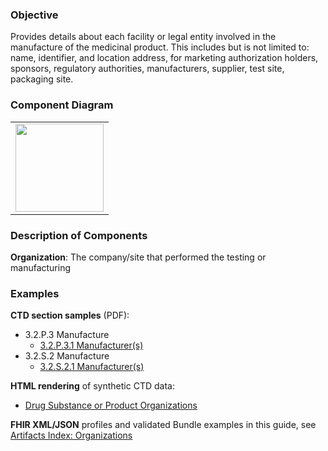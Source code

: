 ### Objective
Provides details about each facility or legal entity involved in the manufacture of the medicinal product. This includes but is not limited to: name, identifier, and location address, for marketing authorization holders, sponsors, regulatory authorities, manufacturers, supplier, test site, packaging site.

### Component Diagram
<table>
<tr><td><img src="organizations_FHIR_resources.png" width="141"/></td></tr>
</table>
 
### Description of Components
**Organization**: The company/site that performed the testing or manufacturing

### Examples
**CTD section samples** (PDF):
- 3.2.P.3 Manufacture
    - <a href="https://github.com/HL7/uv-dx-pq/raw/master/input/examples-pdf/3.2.P.3.1_Manufacturer(s).pdf">3.2.P.3.1 Manufacturer(s)</a>
- 3.2.S.2 Manufacture
    - <a href="https://github.com/HL7/uv-dx-pq/raw/master/input/examples-pdf/3.2.S.2.1_Manufacturer(s).pdf">3.2.S.2.1 Manufacturer(s)</a>

**HTML rendering** of synthetic CTD data:
- <a href="organizations_rend.html">Drug Substance or Product Organizations</a>

**FHIR XML/JSON** profiles and validated Bundle examples in this guide, see [Artifacts Index: Organizations](artifacts.html#organizations)